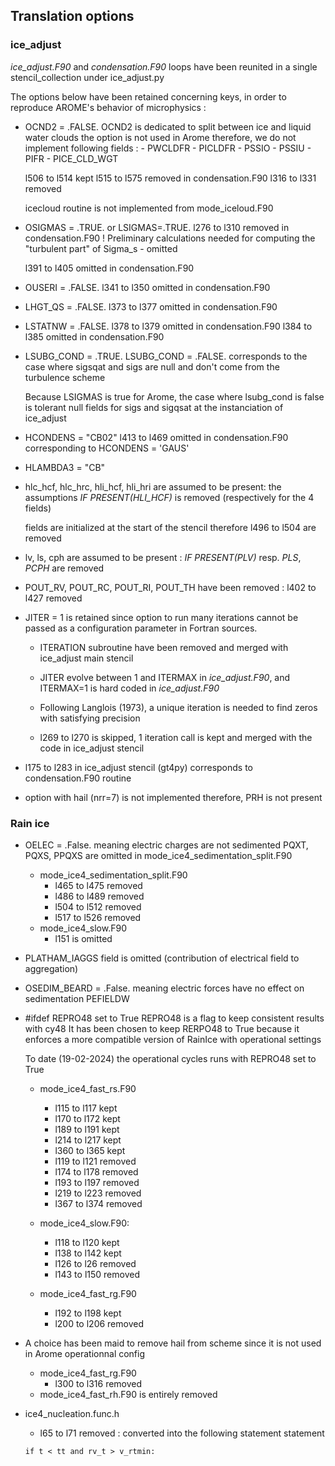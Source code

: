 ## Translation options

### ice_adjust

_ice_adjust.F90_ and _condensation.F90_ loops have been reunited in a single stencil_collection under ice_adjust.py

The options below have been retained concerning keys, in order to reproduce AROME's behavior of microphysics :

- OCND2 = .FALSE.
    OCND2 is dedicated to split between ice and liquid water clouds
    the option is not used in Arome
    therefore, we do not implement following fields :
        - PWCLDFR
        - PICLDFR
        - PSSIO
        - PSSIU
        - PIFR
        - PICE_CLD_WGT

    l506 to l514 kept
    l515 to l575 removed in condensation.F90
    l316 to l331 removed

    icecloud routine is not implemented from mode_iceloud.F90

- OSIGMAS = .TRUE. or LSIGMAS=.TRUE.
    l276 to l310 removed in condensation.F90
    ! Preliminary calculations needed for computing the "turbulent part" of Sigma_s - omitted

    l391 to l405 omitted in condensation.F90

- OUSERI = .FALSE.
    l341 to l350 omitted in condensation.F90

- LHGT_QS = .FALSE.
    l373 to l377 omitted in condensation.F90

- LSTATNW = .FALSE.
    l378 to l379 omitted in condensation.F90
    l384 to l385 omitted in condensation.F90

- LSUBG_COND = .TRUE.
    LSUBG_COND = .FALSE. corresponds to the case where sigsqat and sigs are null and don't come from the turbulence scheme

    Because LSIGMAS is true for Arome, the case where lsubg_cond is false is tolerant null fields for sigs and sigqsat at the instanciation of ice_adjust

- HCONDENS = "CB02"
    l413 to l469 omitted in condensation.F90
    corresponding to HCONDENS = 'GAUS'

- HLAMBDA3 = "CB"


- hlc_hcf, hlc_hrc, hli_hcf, hli_hri are assumed to be present: the assumptions _IF PRESENT(HLI_HCF)_ is removed (respectively for the 4 fields)

    fields are initialized at the start of the stencil
    therefore l496 to l504 are removed

- lv, ls, cph are assumed to be present : _IF PRESENT(PLV)_ resp. _PLS_, _PCPH_ are removed

- POUT_RV, POUT_RC, POUT_RI, POUT_TH have been removed :
    l402 to l427 removed

- JITER = 1 is retained since option to run many iterations cannot be passed as a configuration parameter in Fortran sources.
    - ITERATION subroutine have been removed and merged with ice_adjust main stencil
    - JITER evolve between 1 and ITERMAX in _ice_adjust.F90_, and ITERMAX=1 is hard coded in _ice_adjust.F90_
    - Following Langlois (1973), a unique iteration is needed to find zeros with satisfying precision

    - l269 to l270 is skipped, 1 iteration call is kept and merged with the code in ice_adjust stencil

- l175 to l283 in ice_adjust stencil (gt4py) corresponds to condensation.F90 routine

- option with hail (nrr=7) is not implemented
    therefore, PRH is not present


### Rain ice

- OELEC = .False. meaning electric charges are not sedimented
    PQXT, PQXS, PPQXS are omitted in mode_ice4_sedimentation_split.F90

    - mode_ice4_sedimentation_split.F90
        - l465 to l475 removed
        - l486 to l489 removed
        - l504 to l512 removed
        - l517 to l526 removed
    - mode_ice4_slow.F90
        - l151 is omitted


- PLATHAM_IAGGS field is omitted (contribution of electrical field to aggregation)


- OSEDIM_BEARD = .False. meaning electric forces have no effect on sedimentation
    PEFIELDW


- #ifdef REPRO48 set to True
    REPRO48 is a flag to keep consistent results with cy48
    It has been chosen to keep RERPO48 to True because it enforces a more compatible version of RainIce with operational settings

    To date (19-02-2024) the operational cycles runs with REPRO48 set to True

    - mode_ice4_fast_rs.F90
        - l115 to l117 kept
        - l170 to l172 kept
        - l189 to l191 kept
        - l214 to l217 kept
        - l360 to l365 kept
        - l119 to l121 removed
        - l174 to l178 removed
        - l193 to l197 removed
        - l219 to l223 removed
        - l367 to l374 removed

    - mode_ice4_slow.F90:
        - l118 to l120 kept
        - l138 to l142 kept
        - l126 to l26  removed
        - l143 to l150 removed
    - mode_ice4_fast_rg.F90
        - l192 to l198 kept
        - l200 to l206 removed


- A choice has been maid to remove hail from scheme since it is not used in Arome operationnal config

    - mode_ice4_fast_rg.F90
        - l300 to l316 removed
    - mode_ice4_fast_rh.F90 is entirely removed

- ice4_nucleation.func.h
    - l65 to l71 removed : converted into the following statement statement
    ```
    if t < tt and rv_t > v_rtmin:
    ```
